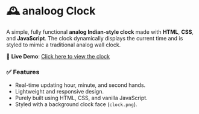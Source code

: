 # 🕰️ analoog Clock

A simple, fully functional **analog Indian-style clock** made with **HTML**, **CSS**, and **JavaScript**. The clock dynamically displays the current time and is styled to mimic a traditional analog wall clock.

📍 **Live Demo**: [Click here to view the clock](https://indian-clock-time.vercel.app/)  

### ✅ Features
- Real-time updating hour, minute, and second hands.
- Lightweight and responsive design.
- Purely built using HTML, CSS, and vanilla JavaScript.
- Styled with a background clock face (`clock.png`).



